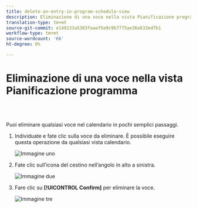 ```yaml
---
title: delete-an-entry-in-program-schedule-view
description: Eliminazione di una voce nella vista Pianificazione programma
translation-type: tm+mt
source-git-commit: e149133a5383faaef5e9c9b7775ae36e633ed7b1
workflow-type: tm+mt
source-wordcount: '66'
ht-degree: 0%

---
```



# Eliminazione di una voce nella vista Pianificazione programma

<br> 

Puoi eliminare qualsiasi voce nel calendario in pochi semplici passaggi.

1. Individuate e fate clic sulla voce da eliminare. È possibile eseguire questa operazione da qualsiasi vista calendario.

   ![Immagine uno](/help/sky/assets/program-schedule-view/delete-an-entry-in-program-schedule-view/delete-an-entry-in-program-schedule-view-1.png)

1. Fate clic sull’icona del cestino nell’angolo in alto a sinistra.

   ![Immagine due](/help/sky/assets/program-schedule-view/delete-an-entry-in-program-schedule-view/delete-an-entry-in-program-schedule-view-2.png)

1. Fare clic su **[!UICONTROL Confirm]** per eliminare la voce.

   ![Immagine tre](/help/sky/assets/program-schedule-view/delete-an-entry-in-program-schedule-view/delete-an-entry-in-program-schedule-view-3.png)
